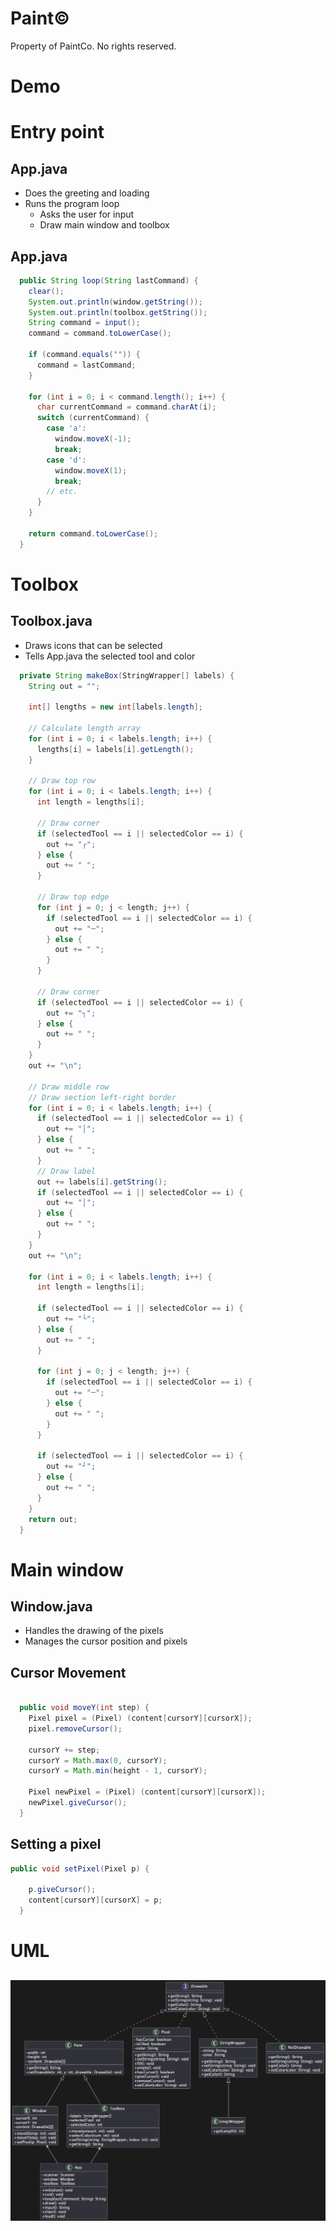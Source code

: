 # Paint©

Property of PaintCo.
No rights reserved.

# Demo

# Entry point

## App.java

- Does the greeting and loading
- Runs the program loop
  - Asks the user for input
  - Draw main window and toolbox

## App.java

```java
  public String loop(String lastCommand) {
    clear();
    System.out.println(window.getString());
    System.out.println(toolbox.getString());
    String command = input();
    command = command.toLowerCase();

    if (command.equals("")) {
      command = lastCommand;
    }

    for (int i = 0; i < command.length(); i++) {
      char currentCommand = command.charAt(i);
      switch (currentCommand) {
        case 'a':
          window.moveX(-1);
          break;
        case 'd':
          window.moveX(1);
          break;
        // etc.
      }
    }

    return command.toLowerCase();
  }
```

# Toolbox

## Toolbox.java

- Draws icons that can be selected
- Tells App.java the selected tool and color

```java
  private String makeBox(StringWrapper[] labels) {
    String out = "";

    int[] lengths = new int[labels.length];

    // Calculate length array
    for (int i = 0; i < labels.length; i++) {
      lengths[i] = labels[i].getLength();
    }

    // Draw top row
    for (int i = 0; i < labels.length; i++) {
      int length = lengths[i];

      // Draw corner
      if (selectedTool == i || selectedColor == i) {
        out += "┌";
      } else {
        out += " ";
      }

      // Draw top edge
      for (int j = 0; j < length; j++) {
        if (selectedTool == i || selectedColor == i) {
          out += "─";
        } else {
          out += " ";
        }
      }

      // Draw corner
      if (selectedTool == i || selectedColor == i) {
        out += "┐";
      } else {
        out += " ";
      }
    }
    out += "\n";

    // Draw middle row
    // Draw section left-right border
    for (int i = 0; i < labels.length; i++) {
      if (selectedTool == i || selectedColor == i) {
        out += "│";
      } else {
        out += " ";
      }
      // Draw label
      out += labels[i].getString();
      if (selectedTool == i || selectedColor == i) {
        out += "│";
      } else {
        out += " ";
      }
    }
    out += "\n";

    for (int i = 0; i < labels.length; i++) {
      int length = lengths[i];

      if (selectedTool == i || selectedColor == i) {
        out += "└";
      } else {
        out += " ";
      }

      for (int j = 0; j < length; j++) {
        if (selectedTool == i || selectedColor == i) {
          out += "─";
        } else {
          out += " ";
        }
      }

      if (selectedTool == i || selectedColor == i) {
        out += "┘";
      } else {
        out += " ";
      }
    }
    return out;
  }

```

# Main window

## Window.java

- Handles the drawing of the pixels
- Manages the cursor position and pixels

## Cursor Movement

```java

  public void moveY(int step) {
    Pixel pixel = (Pixel) (content[cursorY][cursorX]);
    pixel.removeCursor();

    cursorY += step;
    cursorY = Math.max(0, cursorY);
    cursorY = Math.min(height - 1, cursorY);

    Pixel newPixel = (Pixel) (content[cursorY][cursorX]);
    newPixel.giveCursor();
  }
```

## Setting a pixel

```java
public void setPixel(Pixel p) {

    p.giveCursor();
    content[cursorY][cursorX] = p;
  }
```

# UML

##

![](uml.png)
